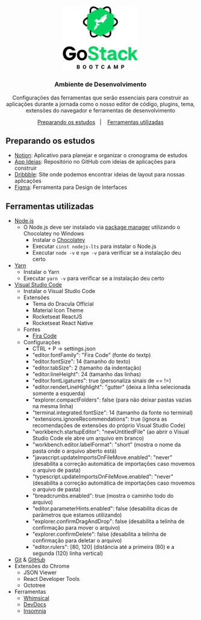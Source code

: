<h1 align="center">
  <img alt="GoStack" src=".github/logo_gostack.png" width="200px" />
</h1>

<h3 align="center">
  Ambiente de Desenvolvimento
</h3>

<p align="center">Configurações das ferramentas que serão essenciais para construir as aplicações durante a jornada como o nosso editor de código, plugins, tema, extensões do navegador e ferramentas de desenvolvimento</p>

<p align="center">
  <a href="#preparando-os-estudos">Preparando os estudos</a>&nbsp;&nbsp;&nbsp;|&nbsp;&nbsp;&nbsp;
  <a href="#ferramentas-utilizadas">Ferramentas utilizadas</a>
</p>

## Preparando os estudos

- [Notion](https://www.notion.so): Aplicativo para planejar e organizar o cronograma de estudos
- [App Ideias](https://github.com/florinpop17/app-ideas): Repositório no GitHub com ideias de aplicações para construir
- [Dribbble](https://dribbble.com): Site onde podemos encontrar ideias de layout para nossas aplicações
- [Figma](https://www.figma.com): Ferramenta para Design de Interfaces

## Ferramentas utilizadas

- [Node.js](https://nodejs.org)
  - O Node.js deve ser instalado via [package manager](https://nodejs.org/en/download/package-manager/) utilizando o Chocolatey no Windows
    - Instalar o [Chocolatey](https://chocolatey.org/install)
    - Executar `cinst nodejs-lts` para instalar o Node.js
    - Executar `node -v` e `npm -v` para verificar se a instalação deu certo
- [Yarn](https://yarnpkg.com)
  - Instalar o Yarn
  - Executar `yarn -v` para verificar se a instalação deu certo
- [Visual Studio Code](https://code.visualstudio.com)
  - Instalar o Visual Studio Code
  - Extensões
    - Tema do Dracula Official
    - Material Icon Theme
    - Rocketseat ReactJS
    - Rocketseat React Native
  - Fontes
    - [Fira Code](https://github.com/tonsky/FiraCode)
  - Configurações
    - CTRL + P -> settings.json
    - "editor.fontFamily": "Fira Code" (fonte do textp)
    - "editor.fontSize": 14 (tamanho do texto)
    - "editor.tabSize": 2 (tamanho da indentação)
    - "editor.lineHeight": 24 (tamanho das linhas)
    - "editor.fontLigatures": true (personaliza sinais de == !=)
    - "editor.renderLineHighlight": "gutter" (deixa a linha selecionada somente a esquerda)
    - "explorer.compactFolders": false (para não deixar pastas vazias na mesma linha)
    - "terminal.integrated.fontSize": 14 (tamanho da fonte no terminal)
    - "extensions.ignoreRecommendations": true (ignora as recomendações de extensões do próprio Visual Studio Code)
    - "workbench.startupEditor": "newUntitledFile" (ao abrir o Visual Studio Code ele abre um arquivo em branco)
    - "workbench.editor.labelFormat": "short" (mostra o nome da pasta onde o arquivo aberto está)
    - "javascript.updateImportsOnFileMove.enabled": "never" (desabilita a correção automática de importações caso movemos o arquivo de pasta)
    - "typescript.updateImportsOnFileMove.enabled": "never" (desabilita a correção automática de importações caso movemos o arquivo de pasta)
    - "breadcrumbs.enabled": true (mostra o caminho todo do arquivo)
    - "editor.parameterHints.enabled": false (desabilita dicas de parâmetros que estamos utilizando)
    - "explorer.confirmDragAndDrop": false (desabilita a telinha de confirmação para mover o arquivo)
    - "explorer.confirmDelete": false (desabilita a telinha de confirmação para deletar o arquivo)
    - "editor.rulers": [80, 120] (distância até a primeira (80) e a segunda (120) linha vertical)
- [Git](https://git-scm.com) & [GitHub](https://github.com)
- Extensões do Chrome
  - JSON Viewer
  - React Developer Tools
  - Octotree
- Ferramentas
  - [Whimsical](https://whimsical.com)
  - [DevDocs](https://devdocs.io)
  - [Insomnia](https://insomnia.rest)
